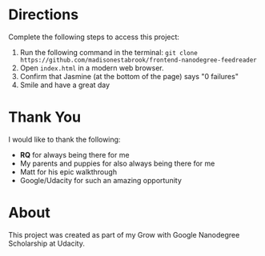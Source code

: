 # Directions #
Complete the following steps to access this project: 
1. Run the following command in the terminal: 
`git clone https://github.com/madisonestabrook/frontend-nanodegree-feedreader`
2. Open `index.html` in a modern web browser. 
3. Confirm that Jasmine (at the bottom of the page) says "0 failures"
4. Smile and have a great day
# Thank You #
I would like to thank the following: 
- **RQ** for always being there for me 
- My parents and puppies for also always being there for me
- Matt for his epic walkthrough 
- Google/Udacity for such an amazing opportunity
# About #
This project was created as part of my Grow with Google Nanodegree Scholarship at Udacity. 
